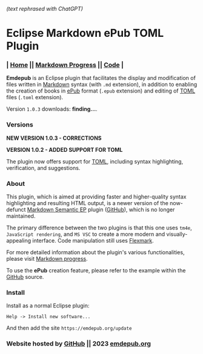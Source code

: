 <!--
---
Eclipse Markdown ePub TOML Plugin - 2023 emdepub.org
---
-->

*(text rephrased with ChatGPT)*

# Eclipse Markdown ePub TOML Plugin

### | [Home](index.html) || [Markdown Progress](progress.html) || [Code](https://github.com/iuscl-ide/emdepub) |

**Emdepub** is an Eclipse plugin that facilitates the display and modification of files written in [Markdown](http://daringfireball.net/projects/markdown/syntax) syntax (with `.md` extension), in addition to enabling the creation of books in [ePub](https://en.wikipedia.org/wiki/EPUB) format (`.epub` extension) and editing of [TOML](https://toml.io/en/v1.0.0) files (`.toml` extension).

Version `1.0.3` downloads: **<span id="downloads">finding...</span>**.


### Versions

**NEW VERSION 1.0.3 - CORRECTIONS**

**VERSION 1.0.2 - ADDED SUPPORT FOR TOML**

The plugin now offers support for [TOML](https://toml.io/en/v1.0.0), including syntax highlighting, verification, and suggestions.

### About

This plugin, which is aimed at providing faster and higher-quality syntax highlighting and resulting HTML output, is a newer version of the now-defunct [Markdown Semantic EP](http://markdownsemanticep.org) plugin ([GitHub](https://github.com/iuscl-ide/markdownsemanticep)), which is no longer maintained.

The primary difference between the two plugins is that this one uses `tm4e`, `JavaScript rendering`, and `MS VSC` to create a more modern and visually-appealing interface. Code manipulation still uses [Flexmark](https://github.com/vsch/flexmark-java).

For more detailed information about the plugin's various functionalities, please visit [Markdown progress](progress.html).

To use the **ePub** creation feature, please refer to the example within the [GitHub](https://github.com/iuscl-ide/emdepub/tree/main/org.emdepub/emdepub-projects/emdepub-project-test-1/src/main/resources/ePub-samples/THREE_MEN_IN_A_BOAT "THREE_MEN_IN_A_BOAT ePub example") source.

### Install

Install as a normal Eclipse plugin:

``` Eclipse
Help -> Install new software...
```    
    
And then add the site `https://emdepub.org/update`

### Website hosted by [GitHub](https://github.com/iuscl-ide/emdepub) || 2023 [emdepub.org](https://emdepub.org)

<script defer>
	var xhr=new XMLHttpRequest;xhr.addEventListener("load",function(){
		var e=JSON.parse(this.responseText)[0].assets[0].download_count;
		document.getElementById("downloads").innerHTML = e;
	});xhr.open("GET","https://api.github.com/repos/iuscl-ide/emdepub/releases");xhr.send();
</script>

